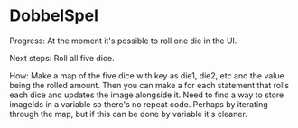 # DobbelSpel

Progress:
At the moment it's possible to roll one die in the UI. 

Next steps:
Roll all five dice.

How: 
Make a map of the five dice with key as die1, die2, etc and the value being the rolled amount.
Then you can make a for each statement that rolls each dice and updates the image alongside it. 
Need to find a way to store imageIds in a variable so there's no repeat code. Perhaps by iterating through the map, but if this can be done by variable it's cleaner.